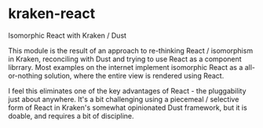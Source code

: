 # kraken-react

Isomorphic React with Kraken / Dust

This module is the result of an approach to re-thinking React / isomorphism in Kraken, reconciling with Dust and trying to use React as a component librrary. Most examples on the internet implement isomorphic React as a all-or-nothing solution, where the entire view is rendered using React.

I feel this eliminates one of the key advantages of React - the pluggability just about anywhere. It's a bit challenging using a piecemeal / selective form of React in Kraken's somewhat opinionated Dust framework, but it is doable, and requires a bit of discipline.
